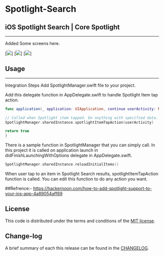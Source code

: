 
Spotlight-Search
=========

## iOS Spotlight Search | Core Spotlight
------------
 Added Some screens here.
 
[![](https://github.com/pawankv89/Spotlight-Search/blob/master/images/screen_1.PNG)]
[![](https://github.com/pawankv89/Spotlight-Search/blob/master/images/screen_2.PNG)]
[![](https://github.com/pawankv89/Spotlight-Search/blob/master/images/screen_3.PNG)]


## Usage
------------
 
Integration Steps
Add SpotlightManager.swift file to your project.

Add this delegate function in AppDelegate.swift to handle Spotlight Item tap action.

```swift
func application(_ application: UIApplication, continue userActivity: NSUserActivity, restorationHandler: @escaping ([Any]?) -> Void) -> Bool {

// Called when Spotlight item tapped. Do anything with specified data.
SpotlightManager.sharedInstance.spotlightItemTapAction(userActivity)

return true
}
```

There is a sample function in SpotlightManager that you can simply call. In this project it is called on application launch in didFinishLaunchingWithOptions delegate in AppDelegate.swift.

```swift
SpotlightManager.sharedInstance.reloadInitialItems()
```

When user tap to an item in Spotlight Search results, spotlightItemTapAction function is called. You can edit this function to do any action you want.

##Refrence:-
https://hackernoon.com/how-to-add-spotlight-support-to-your-ios-app-4a89054aff89


## License

This code is distributed under the terms and conditions of the [MIT license](LICENSE).

## Change-log

A brief summary of each this release can be found in the [CHANGELOG](CHANGELOG.mdown). 

